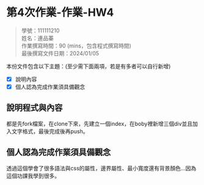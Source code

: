 # 第4次作業-作業-HW4
>
>學號：111111210
><br />
>姓名：連品蓁
><br />
>作業撰寫時間：90 (mins，包含程式撰寫時間)
><br />
>最後撰寫文件日期：2024/01/05
>

本份文件包含以下主題：(至少需下面兩項，若是有多者可以自行新增)
- [x] 說明內容
- [x] 個人認為完成作業須具備觀念

## 說明程式與內容

都是先fork檔案，在clone下來，先建立一個index，在boby裡新增三個div並且加入文字格式，最後完成後再push。
## 個人認為完成作業須具備觀念

透過這個學會了很多語法與css的屬性，邊界屬性、最小寬度還有背景顏色…因為這個功課我學到很多。